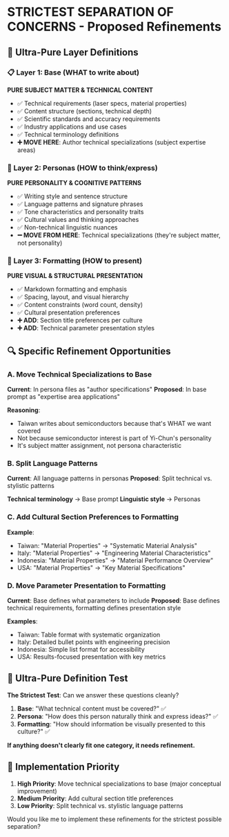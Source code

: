 # STRICTEST SEPARATION OF CONCERNS - Proposed Refinements

## 🎯 **Ultra-Pure Layer Definitions**

### **📋 Layer 1: Base (WHAT to write about)**
**PURE SUBJECT MATTER & TECHNICAL CONTENT**
- ✅ Technical requirements (laser specs, material properties)
- ✅ Content structure (sections, technical depth)
- ✅ Scientific standards and accuracy requirements
- ✅ Industry applications and use cases
- ✅ Technical terminology definitions
- **➕ MOVE HERE**: Author technical specializations (subject expertise areas)

### **👤 Layer 2: Personas (HOW to think/express)**
**PURE PERSONALITY & COGNITIVE PATTERNS**
- ✅ Writing style and sentence structure
- ✅ Language patterns and signature phrases
- ✅ Tone characteristics and personality traits
- ✅ Cultural values and thinking approaches
- ✅ Non-technical linguistic nuances
- **➖ MOVE FROM HERE**: Technical specializations (they're subject matter, not personality)

### **🎨 Layer 3: Formatting (HOW to present)**
**PURE VISUAL & STRUCTURAL PRESENTATION**
- ✅ Markdown formatting and emphasis
- ✅ Spacing, layout, and visual hierarchy
- ✅ Content constraints (word count, density)
- ✅ Cultural presentation preferences
- **➕ ADD**: Section title preferences per culture
- **➕ ADD**: Technical parameter presentation styles

## 🔍 **Specific Refinement Opportunities**

### **A. Move Technical Specializations to Base**
**Current**: In persona files as "author specifications"
**Proposed**: In base prompt as "expertise area applications"

**Reasoning**:
- Taiwan writes about semiconductors because that's WHAT we want covered
- Not because semiconductor interest is part of Yi-Chun's personality
- It's subject matter assignment, not persona characteristic

### **B. Split Language Patterns**
**Current**: All language patterns in personas
**Proposed**: Split technical vs. stylistic patterns

**Technical terminology** → Base prompt
**Linguistic style** → Personas

### **C. Add Cultural Section Preferences to Formatting**
**Example**:
- Taiwan: "Material Properties" → "Systematic Material Analysis"
- Italy: "Material Properties" → "Engineering Material Characteristics"
- Indonesia: "Material Properties" → "Material Performance Overview"
- USA: "Material Properties" → "Key Material Specifications"

### **D. Move Parameter Presentation to Formatting**
**Current**: Base defines what parameters to include
**Proposed**: Base defines technical requirements, formatting defines presentation style

**Examples**:
- Taiwan: Table format with systematic organization
- Italy: Detailed bullet points with engineering precision
- Indonesia: Simple list format for accessibility
- USA: Results-focused presentation with key metrics

## 🎯 **Ultra-Pure Definition Test**

**The Strictest Test**: Can we answer these questions cleanly?

1. **Base**: "What technical content must be covered?" ✅
2. **Persona**: "How does this person naturally think and express ideas?" ✅
3. **Formatting**: "How should information be visually presented to this culture?" ✅

**If anything doesn't clearly fit one category, it needs refinement.**

## 🚀 **Implementation Priority**

1. **High Priority**: Move technical specializations to base (major conceptual improvement)
2. **Medium Priority**: Add cultural section title preferences
3. **Low Priority**: Split technical vs. stylistic language patterns

Would you like me to implement these refinements for the strictest possible separation?
